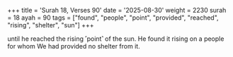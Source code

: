 +++
title = 'Surah 18, Verses 90'
date = '2025-08-30'
weight = 2230
surah = 18
ayah = 90
tags = ["found", "people", "point", "provided", "reached", "rising", "shelter", "sun"]
+++

until he reached the rising ˹point˺ of the sun. He found it rising on a people for whom We had provided no shelter from it.
